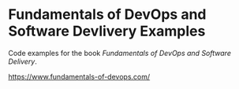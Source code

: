 # Fundamentals of DevOps and Software Devlivery Examples

Code examples for the book _Fundamentals of DevOps and Software Delivery_.

https://www.fundamentals-of-devops.com/
